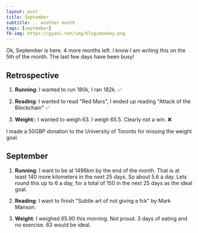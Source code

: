 ```yaml
---
layout: post
title: September
subtitle: .. another month
tags: [september]
fb-img: https://gyani.net/img/blog/monkey.png
---
```


Ok, September is here. 4 more months left. I know I am writing this on the 5th of the month. The last few days have been busy!

## Retrospective

1. **Running**: I wanted to run 180k, I ran  182k. ✅

2. **Reading**: I wanted to read "Red Mars", I ended up reading "Attack of the Blockchain" ✅

3. **Weight:**: I wanted to weigh 63. I weigh 65.5. Clearly not a win. ❌

I made a 50GBP donation to the University of Toronto for missing the weight goal.


## September

1. **Running**: I want to be at 1496km by the end of the month. That is at least 140 more kilometers in the next 25 days. So about 5.6 a day. Lets round this up to
6 a day, for a total of 150 in the next 25 days as the ideal goal.

2. **Reading**: I want to finish "Subtle art of not giving a fck" by Mark Manson.

3. **Weight**: I weighed 65.90 this morning. Not proud. 3 days of eating and no exercise. 63 would be ideal.